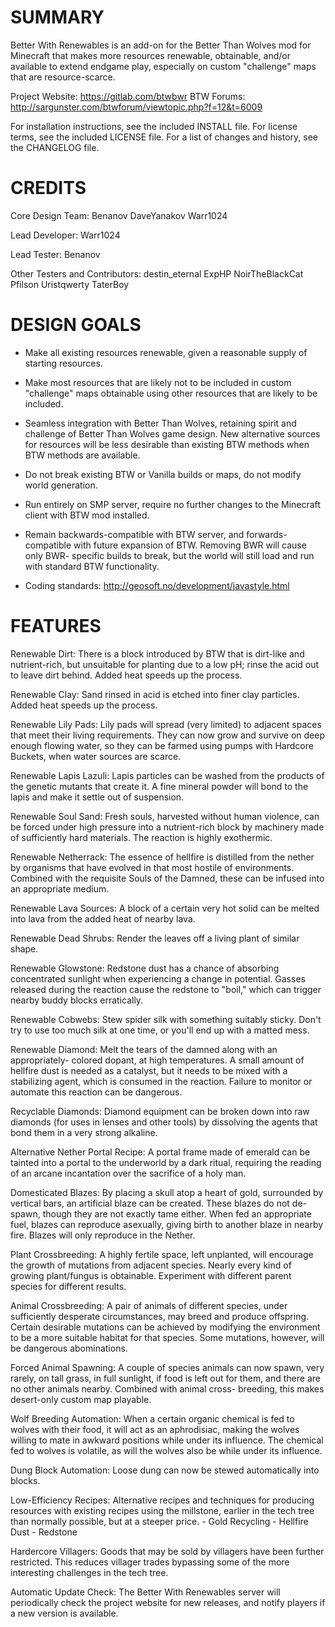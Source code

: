 # SUMMARY

Better With Renewables is an add-on for the Better Than Wolves mod for
Minecraft that makes more resources renewable, obtainable, and/or
available to extend endgame play, especially on custom "challenge" maps
that are resource-scarce.

Project Website: https://gitlab.com/btwbwr
BTW Forums: http://sargunster.com/btwforum/viewtopic.php?f=12&t=6009

For installation instructions, see the included INSTALL file.
For license terms, see the included LICENSE file.
For a list of changes and history, see the CHANGELOG file.

# CREDITS

Core Design Team:
	Benanov
	DaveYanakov
	Warr1024

Lead Developer:
	Warr1024

Lead Tester:
	Benanov

Other Testers and Contributors:
	destin_eternal
	ExpHP
	NoirTheBlackCat
	Pfilson
	Uristqwerty
	TaterBoy

# DESIGN GOALS

- Make all existing resources renewable, given a reasonable supply
  of starting resources.

- Make most resources that are likely not to be included in custom
  "challenge" maps obtainable using other resources that are likely
  to be included.

- Seamless integration with Better Than Wolves, retaining spirit and
  challenge of Better Than Wolves game design.  New alternative sources
  for resources will be less desirable than existing BTW methods
  when BTW methods are available.

- Do not break existing BTW or Vanilla builds or maps, do not modify
  world generation.

- Run entirely on SMP server, require no further changes to the
  Minecraft client with BTW mod installed.

- Remain backwards-compatible with BTW server, and forwards-compatible
  with future expansion of BTW.  Removing BWR will cause only BWR-
  specific builds to break, but the world will still load and run with
  standard BTW functionality.

- Coding standards: http://geosoft.no/development/javastyle.html

# FEATURES

Renewable Dirt:
	There is a block introduced by BTW that is dirt-like and
	nutrient-rich, but unsuitable for planting due to a low pH;
	rinse the acid out to leave dirt behind.  Added heat speeds up
	the process.

Renewable Clay:
	Sand rinsed in acid is etched into finer clay particles.
	Added heat speeds up the process.

Renewable Lily Pads:
	Lily pads will spread (very limited) to adjacent spaces that
	meet their living requirements.  They can now grow and survive
	on deep enough flowing water, so they can be farmed using pumps
	with Hardcore Buckets, when water sources are scarce.

Renewable Lapis Lazuli:
	Lapis particles can be washed from the products of the genetic
	mutants that create it. A fine mineral powder will bond to the
	lapis and make it settle out of suspension.

Renewable Soul Sand:
	Fresh souls, harvested without human violence, can be forced
	under high pressure into a nutrient-rich block by machinery made
	of sufficiently hard materials.  The reaction is highly
	exothermic.

Renewable Netherrack:
	The essence of hellfire is distilled from the nether by
	organisms that have evolved in that most hostile of
	environments.  Combined with the requisite Souls of the Damned,
	these can be infused into an appropriate medium.

Renewable Lava Sources:
	A block of a certain very hot solid can be melted into lava from
	the added heat of nearby lava.

Renewable Dead Shrubs:
	Render the leaves off a living plant of similar shape.

Renewable Glowstone:
	Redstone dust has a chance of absorbing concentrated sunlight
	when experiencing a change in potential.  Gasses released
	during the reaction cause the redstone to "boil," which can
	trigger nearby buddy blocks erratically.

Renewable Cobwebs:
	Stew spider silk with something suitably sticky.  Don't try to
	use too much silk at one time, or you'll end up with a matted
	mess.

Renewable Diamond:
	Melt the tears of the damned along with an appropriately-
	colored dopant, at high temperatures.  A small amount of
	hellfire dust is needed as a catalyst, but it needs to be mixed
	with a stabilizing agent, which is consumed in the reaction.
	Failure to monitor or automate this reaction can be dangerous.

Recyclable Diamonds:
	Diamond equipment can be broken down into raw diamonds (for uses
	in lenses and other tools) by dissolving the agents that bond
	them in a very strong alkaline.

Alternative Nether Portal Recipe:
	A portal frame made of emerald can be tainted into a portal to
	the underworld by a dark ritual, requiring the reading of an
	arcane incantation over the sacrifice of a holy man.

Domesticated Blazes:
	By placing a skull atop a heart of gold, surrounded by vertical
	bars, an artificial blaze can be created.  These blazes do not
	de-spawn, though they are not exactly tame either.  When fed an
	appropriate fuel, blazes can reproduce asexually, giving birth
	to another blaze in nearby fire.  Blazes will only reproduce
	in the Nether.

Plant Crossbreeding:
	A highly fertile space, left unplanted, will encourage the
	growth of mutations from adjacent species.  Nearly every kind of
	growing plant/fungus is obtainable.  Experiment with different
	parent species for different results.

Animal Crossbreeding:
	A pair of animals of different species, under sufficiently
	desperate circumstances, may breed and produce offspring.
	Certain desirable mutations can be achieved by modifying the
	environment to be a more suitable habitat for that species.
	Some mutations, however, will be dangerous abominations.

Forced Animal Spawning:
	A couple of species animals can now spawn, very rarely, on tall
	grass, in full sunlight, if food is left out for them, and there
	are no other animals nearby.  Combined with animal cross-
	breeding, this makes desert-only custom map playable.

Wolf Breeding Automation:
	When a certain organic chemical is fed to wolves with their
	food, it will act as an aphrodisiac, making the wolves willing
	to mate in awkward positions while under its influence.  The
	chemical fed to wolves is volatile, as will the wolves also be
	while under its influence.
	
Dung Block Automation:
	Loose dung can now be stewed automatically into blocks.

Low-Efficiency Recipes:
	Alternative recipes and techniques for producing resources with
	existing recipes using the millstone, earlier in the tech tree
	than normally possible, but at a steeper price.
		- Gold Recycling
		- Hellfire Dust
		- Redstone

Hardercore Villagers:
	Goods that may be sold by villagers have been further
	restricted.  This reduces villager trades bypassing some of the
	more interesting challenges in the tech tree.

Automatic Update Check:
	The Better With Renewables server will periodically check the
	project website for new releases, and notify players if a new
	version is available.
